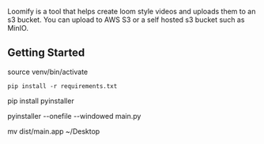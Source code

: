 Loomify is a tool that helps create loom style videos and uploads them to an s3 bucket.
You can upload to AWS S3 or a self hosted s3 bucket such as MinIO.


## Getting Started
source venv/bin/activate

`pip install -r requirements.txt`


pip install pyinstaller

pyinstaller --onefile --windowed main.py

mv dist/main.app ~/Desktop